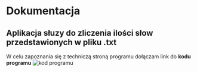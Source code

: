 # Dokumentacja

## Aplikacja słuzy do zliczenia ilości słow przedstawionych w pliku .txt
W celu zapoznania się z techniczą stroną programu dołączam link do **kodu programu** ![kod programu](https://zapodaj.net/images/46fdff5ba8eb0.png)


